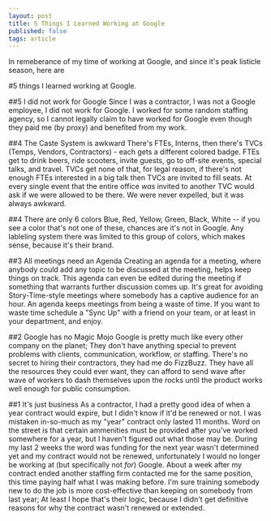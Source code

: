 ```yaml
---
layout: post
title: 5 Things I Learned Working at Google
published: false
tags: article
---
```


In remeberance of my time of working at Google, and since it's peak listicle season, here are

#5 things I learned working at Google.

#\#5 I did not work for Google
Since I was a contractor, I was not a Google employee, I did not work for
Google. I worked for some random staffing agency, so I cannot legally claim to
have worked for Google even though they paid me (by proxy) and benefited from my work.

#\#4 The Caste System is awkward
There's FTEs, Interns, then there's TVCs (Temps, Vendors, Contractors) - each gets a different colored badge.
FTEs get to drink beers, ride scooters, invite guests, go to off-site events, special talks, and travel.
TVCs get none of that, for legal reason, if there's not enough FTEs interested in a big talk then TVCs are invited to fill seats.
At every single event that the entire office *was* invited to another TVC would ask if we were allowed to be there.
We were never expelled, but it was always awkward.

#\#4 There are only 6 colors
Blue, Red, Yellow, Green, Black, White -- if you see a color that's not one of these, chances are it's not in Google.
Any lableling system there was limited to this group of colors, which makes sense, because it's their brand.

#\#3 All meetings need an Agenda
Creating an agenda for a meeting, where anybody could add any topic to be discussed at the meeting, helps keep things on track.
This agenda can even be edited during the meeting if something that warrants further discussion comes up.
It's great for avoiding Story-Time-style meetings where somebody has a captive audience for an hour.
An agenda keeps meetings from being a waste of time.
If you want to waste time schedule a "Sync Up" with a friend on your team, or at least in your department, and enjoy.

#\#2 Google has no Magic Mojo
Google is pretty much like every other company on the planet;
They don't have anything special to prevent problems with clients, communication, workflow, or staffing.
There's no secret to hiring their contractors, they had me do FizzBuzz.
They have all the resources they could ever want,
they can afford to send wave after wave of workers to dash themselves upon the rocks until the product works well enough for public consumption.


#\#1 It's just business
As a contractor, I had a pretty good idea of when a year contract would expire, but I didn't know if it'd be renewed or not.
I was mistaken in-so-much as my "year" contract only lasted 11 months.
Word on the street is that certain ammenities must be provided after you've worked somewhere for a year, but I haven't figured out what those may be.
During my last 2 weeks the word was funding for the next year wasn't determined yet and my contract would not be renewed, unfortunately I would no longer be working at (but specifically not *for*) Google.
About a week after my contract ended another staffing firm contacted me for the same position, this time paying half what I was making before.
I'm sure training somebody new to do the job is more cost-effective than keeping on somebody from last year;
At least I hope that's their logic, because I didn't get definitive reasons for why the contract wasn't renewed or extended.


